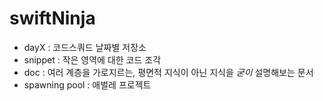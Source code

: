 # swiftNinja

- dayX : 코드스쿼드 날짜별 저장소
- snippet : 작은 영역에 대한 코드 조각
- doc : 여러 계층을 가로지르는, 평면적 지식이 아닌 지식을 *굳이* 설명해보는 문서
- spawning pool : 애벌레 프로젝트